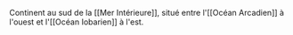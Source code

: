 Continent au sud de la [[Mer Intérieure]], situé entre l'[[Océan Arcadien]] à l'ouest et l'[[Océan Iobarien]] à l'est.